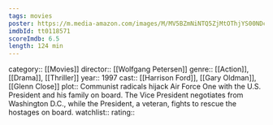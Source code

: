 ```yaml
---
tags: movies
poster: https://m.media-amazon.com/images/M/MV5BZmNiNTQ5ZjMtOThjYS00NDc2LWFlMWMtZTM5OTA1NjRmMGM4XkEyXkFqcGdeQXVyMjUzOTY1NTc@._V1_SX300.jpg
imdbId: tt0118571
scoreImdb: 6.5
length: 124 min
---
```


category:: [[Movies]]
director:: [[Wolfgang Petersen]]
genre:: [[Action]], [[Drama]], [[Thriller]]
year:: 1997
cast:: [[Harrison Ford]], [[Gary Oldman]], [[Glenn Close]]
plot:: Communist radicals hijack Air Force One with the U.S. President and his family on board. The Vice President negotiates from Washington D.C., while the President, a veteran, fights to rescue the hostages on board.
watchlist::
rating::
